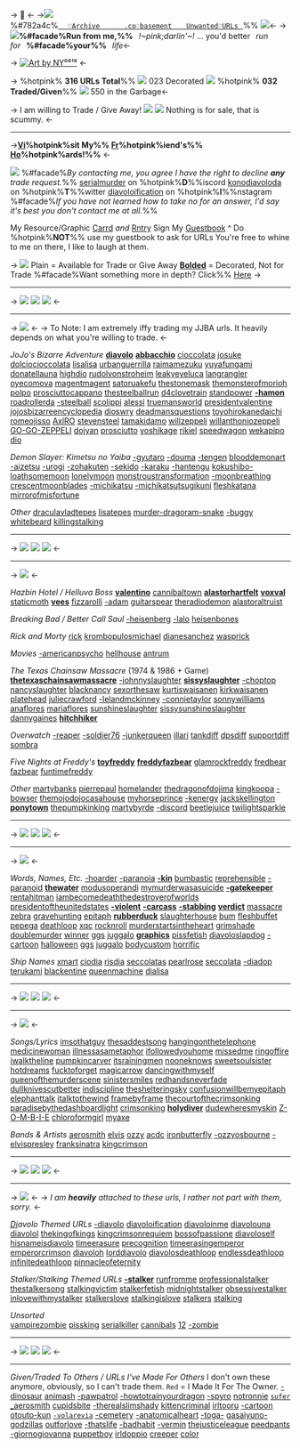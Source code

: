-> 🫧  <-
->![](https://massacre.crd.co/assets/images/gallery13/f124d2ca.gif?v=b5c95905)%#782a4c%[`⠀⠀`**`♡`**`Archive⠀⠀`](/behindthesun)[`⠀⠀⠀.co`**`♡`**`basement⠀⠀`]()[`⠀Unwanted`**`♡`**`URLs⠀`](/-garbage)%% ![](https://massacre.crd.co/assets/images/gallery12/fbc02add.gif?v=b5c95905)<-
-> ![](https://i.imgur.com/HrjvSRf.png)**%#facade%Run from me,%%**⠀*!~pink;darlin'~!* ... you'd better⠀*run for*⠀**%#facade%your%%**⠀*life*<-

-> [![Art by NY⁰⁸¹⁸](https://files.catbox.moe/r14mb8.png)](https://twitter.com/NinepeachYu0818/status/1745680244638716221/) <-


-> %hotpink% **316 URLs Total**%% ![](https://massacre.crd.co/assets/images/gallery27/3b5cf66d.gif?v=d2152c17) 023 Decorated  ![](https://massacre.crd.co/assets/images/gallery13/f124d2ca.gif?v=d2152c17) %hotpink% **032 Traded/Given**%% ![](https://massacre.crd.co/assets/images/gallery27/83b3e45d.gif?v=d2152c17) 550 in the Garbage<-

-> I am willing to Trade / Give Away! ![](https://massacre.crd.co/assets/images/gallery12/2c9f4c04.gif?v=d2152c17)
![](https://massacre.crd.co/assets/images/gallery12/e06aa989.gif?v=d2152c17) Nothing is for sale, that is scummy. <-
***
->**[Vi](/sethshoard)%hotpink%sit My%% [Fr](/toycollection)%hotpink%iend's%% [Ho](/robotparts)%hotpink%ards!%%** <-

![](https://files.catbox.moe/zyug78.png)
%#facade%*By contacting me, you agree I have the 
right to decline **any** trade request.*%%
[serialmurder](https://discord.com/users/385475837715021826/) on %hotpink%**D**%%iscord
[konodiavoloda](https://twitter.com/konodiavoloda) on %hotpink%**T**%%witter
[diavoloification](https://www.instagram.com/diavoloification/) on %hotpink%**I**%%nstagram
%#facade%*If you have not learned how to take no for an
answer, I'd say it's best you don't contact me at all.*%%

My Resource/Graphic [Carrd](https://massacre.crd.co/) *and* [Rntry](/graphics)
Sign My [Guestbook](https://diavolo.123guestbook.com/)
^ Do %hotpink%**NOT**%% use my guestbook to ask for URLs
You're free to whine to me on there, I like to laugh at them.

-> ![](https://files.catbox.moe/2gjutl.png)
Plain = Available for Trade or Give Away
[**Bolded**]() = Decorated, Not for Trade
%#facade%Want something more in depth? Click%% [Here](/simplyballer) ->

***
-> ![](https://massacre.crd.co/assets/images/gallery32/57afba6a.gif?v=d2152c17) ![](https://massacre.crd.co/assets/images/gallery12/6a42a6fe.gif?v=d2152c17) ![](https://massacre.crd.co/assets/images/gallery32/f035e961.gif?v=d2152c17) <-
***
-> ![](https://files.catbox.moe/r9trah.png) <-
-> To Note: I am extremely iffy trading my JJBA urls. It heavily depends on what you're willing to trade. <-

*JoJo's Bizarre Adventure* [**diavolo**](https://rentry.co/diavolo) [**abbacchio**](https://rentry.co/abbacchio) [cioccolata](https://rentry.co/cioccolata) [josuke](https://rentry.co/josuke) [dolciocioccolata](https://rentry.co/dolciocioccolata) [lisalisa](https://rentry.co/lisalisa) [urbanguerrilla](https://rentry.co/urbanguerrilla) [raimamezuku](https://rentry.co/raimamezuku) [yuyafungami](https://rentry.co/yuyafungami) [donatellauna](https://rentry.co/donatellauna) [highdio](https://rentry.co/highdio) [rudolvonstroheim](https://rentry.co/rudolvonstroheim) [leakyeyeluca](https://rentry.co/leakyeyeluca) [langrangler](https://rentry.co/langrangler) [oyecomova](https://rentry.co/oyecomova) [magentmagent](https://rentry.co/magentmagent) [satoruakefu](https://rentry.co/satoruakefu) [thestonemask](https://rentry.co/thestonemask) [themonsterofmorioh](https://rentry.co/TheMonsterofMorioh) [polpo](https://rentry.co/Polpo) [prosciuttocappano](https://rentry.co/prosciuttocappano) [thesteelballrun](https://rentry.co/thesteelballrun) [d4clovetrain](https://rentry.co/d4clovetrain) [standpower](https://rentry.co/standpower) [**-hamon**](https://rentry.co/-hamon) [roadrollerda](https://rentry.co/roadrollerda) [-steelball](https://rentry.co/-steelball) [scolippi](https://rentry.co/Scolippi) [alessi](https://rentry.co/alessi) [truemansworld](https://rentry.co/truemansworld) [presidentvalentine](https://rentry.co/presidentvalentine) [jojosbizarreencyclopedia](https://rentry.co/JoJosBizarreEncyclopedia) [dioswry](https://rentry.co/dioswry) [deadmansquestions](https://rentry.co/deadmansquestions) [toyohirokanedaichi](https://rentry.co/ToyohiroKanedaichi) [romeojisso](https://rentry.co/RomeoJisso) [AxlRO](https://rentry.co/AxlRO) [stevensteel](https://rentry.co/StevenSteel) [tamakidamo](https://rentry.co/TamakiDamo) [willzeppeli](https://rentry.co/willzeppeli) [willanthoniozeppeli](https://rentry.co/WillAnthonioZeppeli) [GO-GO-ZEPPELI](https://rentry.co/GO-GO-ZEPPELI) [dojyan](https://rentry.co/Dojyan) [prosciutto](https://rentry.co/prosciutto) [yoshikage](https://rentry.co/yoshikage) [rikiel](https://rentry.co/rikiel) [speedwagon](https://rentry.co/speedwagon) [wekapipo](https://rentry.co/wekapipo) [dio](https://rentry.co/dio) 

*Demon Slayer: Kimetsu no Yaiba*  [-gyutaro](https://rentry.co/-gyutaro) [-douma](https://rentry.co/-douma) [-tengen](https://rentry.co/-tengen) [blooddemonart](https://rentry.co/blooddemonart) [-aizetsu](https://rentry.co/-aizetsu) [-urogi](https://rentry.co/-urogi) [-zohakuten](https://rentry.co/-zohakuten) [-sekido](https://rentry.co/-sekido) [-karaku](https://rentry.co/-karaku) [-hantengu](https://rentry.co/-hantengu) [kokushibo-](https://rentry.co/kokushibo-) [loathsomemoon](https://rentry.co/LoathsomeMoon) [lonelymoon](https://rentry.co/LonelyMoon) [monstroustransformation](https://rentry.co/monstroustransformation) [-moonbreathing](https://rentry.co/-moonbreathing) [crescentmoonblades](https://rentry.co/CrescentMoonBlades) [-michikatsu](https://rentry.co/-michikatsu) [-michikatsutsugikuni](https://rentry.co/-michikatsutsugikuni) [fleshkatana](https://rentry.co/FleshKatana) [mirrorofmisfortune](https://rentry.co/mirrorofmisfortune) 

*Other*  [draculavladtepes](https://rentry.co/draculavladtepes) [lisatepes](https://rentry.co/lisatepes)  [murder-dragoram-snake](https://rentry.co/murder-dragoram-snake) [-buggy](https://rentry.co/-buggy) [whitebeard](https://rentry.co/whitebeard) [killingstalking](https://rentry.co/killingstalking)
***
-> ![](https://massacre.crd.co/assets/images/gallery32/57afba6a.gif?v=d2152c17) ![](https://massacre.crd.co/assets/images/gallery12/6a42a6fe.gif?v=d2152c17) ![](https://massacre.crd.co/assets/images/gallery32/f035e961.gif?v=d2152c17) <-
***
-> ![](https://files.catbox.moe/8cvlc9.png) <-

*Hazbin Hotel / Helluva Boss* [**valentino**](https://rentry.co/valentino) [cannibaltown](https://rentry.co/cannibaltown) [**alastorhartfelt**](https://rentry.co/alastorhartfelt) [**voxval**](https://rentry.co/voxval) [staticmoth](https://rentry.co/staticmoth) [**vees**](https://rentry.co/vees) [fizzarolli](https://rentry.co/fizzarolli) [-adam](https://rentry.co/-adam) [guitarspear](https://rentry.co/guitarspear) [theradiodemon](https://rentry.co/theradiodemon) [alastoraltruist](https://rentry.co/AlastorAltruist)

*Breaking Bad / Better Call Saul*  [-heisenberg](https://rentry.co/-heisenberg) [-lalo](https://rentry.co/-lalo) [heisenbones](https://rentry.co/heisenbones)

*Rick and Morty*  [rick](https://rentry.co/rick)  [krombopulosmichael](https://rentry.co/krombopulosmichael) [dianesanchez](https://rentry.co/dianesanchez) [wasprick](https://rentry.co/wasprick)

*Movies* [-americanpsycho](https://rentry.co/-americanpsycho) [hellhouse](https://rentry.co/hellhouse) [antrum](https://rentry.co/antrum)

*The Texas Chainsaw Massacre* (1974 & 1986 + Game) [**thetexaschainsawmassacre**](https://rentry.co/thetexaschainsawmassacre) [-johnnyslaughter](https://rentry.co/-johnnyslaughter) [**sissyslaughter**](https://rentry.co/sissyslaughter) [-choptop](https://rentry.co/-choptop) [nancyslaughter](https://rentry.co/nancyslaughter) [blacknancy](https://rentry.co/blacknancy) [sexorthesaw](https://rentry.co/sexorthesaw) [kurtiswaisanen](https://rentry.co/KurtisWaisanen) [kirkwaisanen](https://rentry.co/KirkWaisanen) [platehead](https://rentry.co/platehead) [juliecrawford](https://rentry.co/juliecrawford) [-lelandmckinney](https://rentry.co/-lelandmckinney)  [-connietaylor](https://rentry.co/-connietaylor) [sonnywilliams](https://rentry.co/sonnywilliams) [anaflores](https://rentry.co/anaflores) [mariaflores](https://rentry.co/mariaflores) [sunshineslaughter](https://rentry.co/sunshineslaughter) [sissysunshineslaughter](https://rentry.co/sissysunshineslaughter) [dannygaines](https://rentry.co/DannyGaines) [**hitchhiker**](https://rentry.co/hitchhiker)

*Overwatch* [-reaper](https://rentry.co/-reaper) [-soldier76](https://rentry.co/-soldier76) [-junkerqueen](https://rentry.co/-junkerqueen) [illari](https://rentry.co/illari) [tankdiff](https://rentry.co/tankdiff) [dpsdiff](https://rentry.co/dpsdiff) [supportdiff](https://rentry.co/supportdiff) [sombra](https://rentry.co/sombra) 

*Five Nights at Freddy's* [**toyfreddy**](https://rentry.co/toyfreddy) [**freddyfazbear**](https://rentry.co/freddyfazbear) [glamrockfreddy](https://rentry.co/glamrockfreddy) [fredbear](https://rentry.co/fredbear) [fazbear](https://rentry.co/fazbear) [funtimefreddy](https://rentry.co/funtimefreddy)

*Other* [martybanks](https://rentry.co/martybanks) [pierrepaul](https://rentry.co/pierrepaul) [homelander](https://rentry.co/homelander)  [thedragonofdojima](https://rentry.co/TheDragonOfDojima) [kingkoopa](https://rentry.co/kingkoopa) [-bowser](https://rentry.co/-bowser) [themojodojocasahouse](https://rentry.co/themojodojocasahouse) [myhorseprince](https://rentry.co/myhorseprince) [-kenergy](https://rentry.co/-kenergy) [jackskellington](https://rentry.co/jackskellington) [**ponytown**](https://rentry.co/ponytown) [thepumpkinking](https://rentry.co/thepumpkinking) [martybyrde](https://rentry.co/martybyrde) [-discord](https://rentry.co/-discord) [beetlejuice](https://rentry.co/beetlejuice) [twilightsparkle](https://rentry.co/twilightsparkle)
***
-> ![](https://massacre.crd.co/assets/images/gallery32/57afba6a.gif?v=d2152c17) ![](https://massacre.crd.co/assets/images/gallery12/6a42a6fe.gif?v=d2152c17) ![](https://massacre.crd.co/assets/images/gallery32/f035e961.gif?v=d2152c17) <-
***
-> ![](https://files.catbox.moe/zwwh0c.png) <-

 *Words, Names, Etc.* [-hoarder](https://rentry.co/-hoarder) [-paranoia](https://rentry.co/-paranoia) [**-kin**](https://rentry.co/-kin) [bumbastic](https://rentry.co/bumbastic) [reprehensible](https://rentry.co/reprehensible) [-paranoid](https://rentry.co/-paranoid) [**thewater**](https://rentry.co/thewater) [modusoperandi](https://rentry.co/modusoperandi) [mymurderwasasuicide](https://rentry.co/mymurderwasasuicide) [**-gatekeeper**](https://rentry.co/-gatekeeper) [rentahitman](https://rentry.co/rentahitman) [iambecomedeaththedestroyerofworlds](https://rentry.co/iambecomedeaththedestroyerofworlds) [presidentoftheunitedstates](https://rentry.co/presidentoftheunitedstates) [**-violent**](https://rentry.co/-violent) [**-carcass**](https://rentry.co/-carcass) [**-stabbing**](https://rentry.co/-stabbing) [**verdict**](https://rentry.co/verdict) [massacre](https://rentry.co/massacre) [zebra](https://rentry.co/zebra) [gravehunting](https://rentry.co/gravehunting) [epitaph](https://rentry.co/epitaph) [**rubberduck**](https://rentry.co/rubberduck) [slaughterhouse](https://rentry.co/slaughterhouse) [bum](https://rentry.co/bum) [fleshbuffet](https://rentry.co/fleshbuffet) [pepega](https://rentry.co/pepega) [deathloop](https://rentry.co/deathloop) [xqc](https://rentry.co/xqc) [rocknroll](https://rentry.co/rocknroll) [murderstartsintheheart](https://rentry.co/murderstartsintheheart) [grimshade](https://rentry.co/GrimShade) [doublemurder](https://rentry.co/doublemurder) [winner](https://rentry.co/winner) [ggs](https://rentry.co/ggs) [juggalo](https://rentry.co/juggalo) [**graphics**](https://rentry.co/graphics) [pissfetish](https://rentry.co/pissfetish) [diavoloslapdog](https://rentry.co/diavoloslapdog)  [-cartoon](https://rentry.co/-cartoon) [halloween](https://rentry.co/halloween) [ggs](https://rentry.co/ggs) [juggalo](https://rentry.co/juggalo) [body](https://rentry.co/body)[custom](https://rentry.co/custom) [horrific](https://rentry.co/horrific) 

 *Ship Names* [xmart](https://rentry.co/xmart) [ciodia](https://rentry.co/ciodia) [risdia](https://rentry.co/risdia) [seccolatas](https://rentry.co/seccolatas) [pearlrose](https://rentry.co/pearlrose) [seccoIata](https://rentry.co/seccoIata) [-diadop](https://rentry.co/-diadop) [terukami](https://rentry.co/terukami) [blackentine](https://rentry.co/blackentine) [queenmachine](https://rentry.co/queenmachine) [dialisa](https://rentry.co/dialisa) 
***
-> ![](https://massacre.crd.co/assets/images/gallery32/57afba6a.gif?v=d2152c17) ![](https://massacre.crd.co/assets/images/gallery12/6a42a6fe.gif?v=d2152c17) ![](https://massacre.crd.co/assets/images/gallery32/f035e961.gif?v=d2152c17) <-
***
-> ![](https://files.catbox.moe/5bu8gr.png) <-

*Songs/Lyrics* [imsothatguy](https://rentry.co/imsothatguy) [thesaddestsong](https://rentry.co/thesaddestsong) [hangingonthetelephone](https://rentry.co/hangingonthetelephone) [medicinewoman](https://rentry.co/medicinewoman) [illnessasametaphor](https://rentry.co/illnessasametaphor) [ifollowedyouhome](https://rentry.co/ifollowedyouhome) [missedme](https://rentry.co/missedme) [ringoffire](https://rentry.co/ringoffire) [iwalktheline](https://rentry.co/iwalktheline) [pumpkincarver](https://rentry.co/pumpkincarver) [itsrainingmen](https://rentry.co/itsrainingmen) [nooneknows](https://rentry.co/nooneknows) [sweetsoulsister](https://rentry.co/sweetsoulsister) [hotdreams](https://rentry.co/hotdreams) [fucktoforget](https://rentry.co/fucktoforget) [magicarrow](https://rentry.co/magicarrow) [dancingwithmyself](https://rentry.co/dancingwithmyself) [queenofthemurderscene](https://rentry.co/queenofthemurderscene) [sinistersmiles](https://rentry.co/sinistersmiles) [redhandsneverfade](https://rentry.co/redhandsneverfade) [dullknivescutbetter](https://rentry.co/dullknivescutbetter) [indiscipline](https://rentry.co/indiscipline) [theshelteringsky](https://rentry.co/theshelteringsky) [confusionwillbemyepitaph](https://rentry.co/confusionwillbemyepitaph) [elephanttalk](https://rentry.co/elephanttalk) [italktothewind](https://rentry.co/italktothewind) [framebyframe](https://rentry.co/framebyframe) [thecourtofthecrimsonking](https://rentry.co/thecourtofthecrimsonking) [paradisebythedashboardlight](https://rentry.co/paradisebythedashboardlight) [crimsonking](https://rentry.co/CrimsonKing) [**holydiver**](https://rentry.co/holydiver) [dudewheresmyskin](https://rentry.co/dudewheresmyskin) [Z-O-M-B-I-E](https://rentry.co/Z-O-M-B-I-E) [chloroformgirl](https://rentry.co/chloroformgirl) [myaxe](https://rentry.co/myaxe) 

*Bands & Artists* [aerosmith](https://rentry.co/aerosmith) [elvis](https://rentry.co/elvis) [ozzy](https://rentry.co/ozzy) [acdc](https://rentry.co/acdc) [ironbutterfly](https://rentry.co/ironbutterfly) [-ozzyosbourne](https://rentry.co/-ozzyosbourne) [-elvispresley](https://rentry.co/-elvispresley) [franksinatra](https://rentry.co/franksinatra) [kingcrimson](https://rentry.co/kingcrimson) 
***
-> ![](https://massacre.crd.co/assets/images/gallery32/57afba6a.gif?v=d2152c17) ![](https://massacre.crd.co/assets/images/gallery12/6a42a6fe.gif?v=d2152c17) ![](https://massacre.crd.co/assets/images/gallery32/f035e961.gif?v=d2152c17) <-
***
-> ![](https://files.catbox.moe/8gody3.png) <-
-> *I am **heavily** attached to these urls, I rather not part with them, sorry.* <-

*[Di](https://jojowiki.com/Diavolo)avolo Themed URLs*
[-diavoIo](https://rentry.co/-diavoIo) [diavoloification](https://rentry.co/diavoloification) [diavoloinme](https://rentry.co/diavoloinme) [diavolouna](https://rentry.co/diavolouna) [diavolol](https://rentry.co/diavolol) [thekingofkings](https://rentry.co/thekingofkings) [kingcrimsonrequiem](https://rentry.co/kingcrimsonrequiem) [bossofpassione](https://rentry.co/bossofpassione) [diavoloself](https://rentry.co/diavoloself) [hisnameisdiavolo](https://rentry.co/hisnameisdiavolo) [timeerasure](https://rentry.co/timeerasure) [precognition](https://rentry.co/precognition) [timeerasingemperor](https://rentry.co/timeerasingemperor) [emperorcrimson](https://rentry.co/emperorcrimson) [diavoloh](https://rentry.co/diavoloh) [lorddiavolo](https://rentry.co/lorddiavolo) [diavolosdeathloop](https://rentry.co/diavolosdeathloop) [endlessdeathloop](https://rentry.co/endlessdeathloop) [infinitedeathloop](https://rentry.co/infinitedeathloop) [pinnacleofeternity](https://rentry.co/pinnacleofeternity) 

*Stalker/Stalking Themed URLs* 
[**-stalker**](https://rentry.co/-stalker) [runfromme](https://rentry.co/runfromme) [professionalstalker](https://rentry.co/professionalstalker) [thestalkersong](https://rentry.co/thestalkersong) [stalkingvictim](https://rentry.co/stalkingvictim) [stalkerfetish](https://rentry.co/stalkerfetish) [midnightstalker](https://rentry.co/midnightstalker) [obsessivestalker](https://rentry.co/obsessivestalker) [inlovewithmystalker](https://rentry.co/inlovewithmystalker) [stalkerslove](https://rentry.co/stalkerslove) [stalkingislove](https://rentry.co/stalkingislove) [stalkers](https://rentry.co/stalkers) [stalking](https://rentry.co/stalking) 

 *Unsorted*  
[vampirezombie](https://rentry.co/vampirezombie) [pissking](https://rentry.co/pissking) [serialkiller](https://rentry.co/serialkiller) [cannibals](https://rentry.co/cannibals) [12](https://rentry.co/12) [-zombie](https://rentry.co/-zombie)
***
-> ![](https://massacre.crd.co/assets/images/gallery32/57afba6a.gif?v=d2152c17) ![](https://massacre.crd.co/assets/images/gallery12/6a42a6fe.gif?v=d2152c17) ![](https://massacre.crd.co/assets/images/gallery32/f035e961.gif?v=d2152c17) <-
***
 *Given/Traded To Others / URLs I've Made For Others* 
 I don't own these anymore, obviously, so I can't trade them. `Red` = I Made It For The Owner.
 [-dinosaur](https://rentry.co/-dinosaur) [animash](https://rentry.co/animash) [-pawpatrol](https://rentry.co/-pawpatrol) [-howtotrainyourdragon](https://rentry.co/-HowToTrainYourDragon) [-spyro](https://rentry.co/-spyro) [notronnie](https://rentry.co/notronnie) [`sufer`](https://rentry.co/sufer) [_aerosmith](https://rentry.co/_aerosmith) [cupidsbite](https://rentry.co/cupidsbite) [-therealslimshady](https://rentry.co/-therealslimshady) [kittencriminal](https://rentry.co/kittencriminal) [irltooru](https://rentry.co/irltooru) [-cartoon](https://rentry.co/-cartoon)
[otouto-kun](https://rentry.co/otouto-kun) [`-volarevia`](https://rentry.co/-volarevia) [-cemetery](https://rentry.co/-cemetery) [-anatomicalheart](https://rentry.co/-anatomicalheart) [-toga-](https://rentry.co/-toga-) [gasaiyuno-](https://rentry.co/gasaiyuno-) [godzillas](https://rentry.co/godzillas) [outforlove](https://rentry.co/outforlove) [-thatslife](https://rentry.co/-thatslife) [-badhabit](https://rentry.co/-badhabit) [-vermin](https://rentry.co/-vermin) [thejusticeleague](https://rentry.co/thejusticeleague) [peedpants](https://rentry.co/peedpants)
[-giornogiovanna](https://rentry.co/-giornogiovanna) [puppetboy](https://rentry.co/puppetboy) [irldoppio](https://rentry.co/irldoppio) [creeper](https://rentry.co/creeper) [color](https://rentry.co/color)